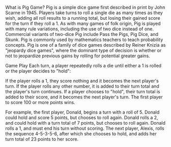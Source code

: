 What is Pig Game?
Pig is a simple dice game first described in print by John Scarne in 1945. Players take turns to roll a single die as many times as they wish, adding all roll results to a running total, but losing their gained score for the turn if they roll a 1. As with many games of folk origin, Pig is played with many rule variations, including the use of two dice instead of one. Commercial variants of two-dice Pig include Pass the Pigs, Pig Dice, and Skunk. Pig is commonly used by mathematics teachers to teach probability concepts.
Pig is one of a family of dice games described by Reiner Knizia as "jeopardy dice games", where the dominant type of decision is whether or not to jeopardize previous gains by rolling for potential greater gains.

Game Play
Each turn, a player repeatedly rolls a die until either a 1 is rolled or the player decides to "hold":

If the player rolls a 1, they score nothing and it becomes the next player's turn.
If the player rolls any other number, it is added to their turn total and the player's turn continues.
If a player chooses to "hold", their turn total is added to their score, and it becomes the next player's turn.
The first player to score 100 or more points wins.

For example, the first player, Donald, begins a turn with a roll of 5. Donald could hold and score 5 points, but chooses to roll again. Donald rolls a 2, and could hold with a turn total of 7 points, but chooses to roll again. Donald rolls a 1, and must end his turn without scoring. The next player, Alexis, rolls the sequence 4-5-3-5-6, after which she chooses to hold, and adds her turn total of 23 points to her score.
